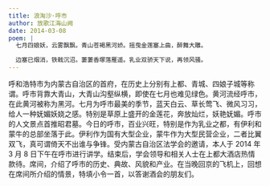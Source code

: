 ```yaml
---
title: 浪淘沙·呼市
author: 放歌江海山阙
date: 2014-03-08
poem: |
  七月四娘妖，云雾飘飘。青山苍褐黑河娇。摇曳金莲塞上曲，醉舞大雕。

  边塞已烟消，铁戟沉沼。萋萋香塚落雁遥。乳业双骄天下说，再领风骚。
---
```


呼和浩特市为内蒙古自治区的首府，在历史上分别有上都、青城、四娘子城等称谓。呼市背靠大青山，大青山沟壑纵横，即使在七月也难见绿色。黄河流经呼市，在此黄河被称为黑河。七月为呼市最美的季节，蓝天白云、草长莺飞、微风习习，给人一种妩媚妖娆之感。特别是草原上盛开的金莲花，奔放灿烂，妖艳妩媚。呼市的人文景点首推昭君墓。今日的呼市，百业兴旺，特别是作为乳业之都，有伊利和蒙牛的总部坐落于此。伊利作为国有大型企业，蒙牛作为大型民营企业，二者比翼双飞，真可谓倚天不出谁与争锋。受内蒙古自治区法学会的邀请，本人于 2014 年 3 月 8 日下午在呼市进行讲学。结束后，学会领导和相关人士在上都大酒店热情款待。席间，介绍了呼市的历史、典故、风貌和产业。在当晚回京的飞机上，回想在席间所介绍的情景，特填小令一首，以答谢酒会的朋友们。
